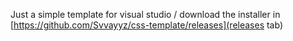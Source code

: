 Just a simple template for visual studio / download the installer in [https://github.com/Svvayyz/css-template/releases](releases tab)
